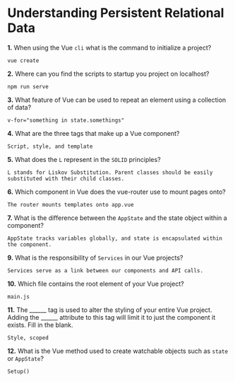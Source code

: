 # Understanding Persistent Relational Data

**1.** When using the Vue `cli` what is the command to initialize a project?
<!-- enter you answer in the space below -->
```
vue create
```
**2.** Where can you find the scripts to startup you project on localhost?
<!-- enter you answer in the space below -->
```
npm run serve
```
**3.** What feature of Vue can be used to repeat an element using a collection of data?
<!-- enter you answer in the space below -->
```
v-for="something in state.somethings"
```
**4.** What are the three tags that make up a Vue component?
<!-- enter you answer in the space below -->
```
Script, style, and template
```
**5.** What does the `L` represent in the `SOLID` principles?
<!-- enter you answer in the space below -->
```
L stands for Liskov Substitution. Parent classes should be easily substituted with their child classes.
```
**6.** Which component in Vue does the vue-router use to mount pages onto?
<!-- enter you answer in the space below -->
```
The router mounts templates onto app.vue
```
**7.** What is the difference between the `AppState` and the state object within a component?
<!-- enter you answer in the space below -->
```
AppState tracks variables globally, and state is encapsulated within the component.
```
**9.** What is the responsibility of `Services` in our Vue projects?
<!-- enter you answer in the space below -->
```
Services serve as a link between our components and API calls.
```
**10.** Which file contains the root element of your Vue project?
<!-- enter you answer in the space below -->
```
main.js
```
**11.** The ______ tag is used to alter the styling of your entire Vue project.  Adding the ______ attribute to this tag will limit it to just the component it exists.  Fill in the blank.
<!-- enter you answer in the space below -->
```
Style, scoped
```
**12.** What is the Vue method used to create watchable objects such as `state` or `AppState`?
<!-- enter you answer in the space below -->
```
Setup()
```